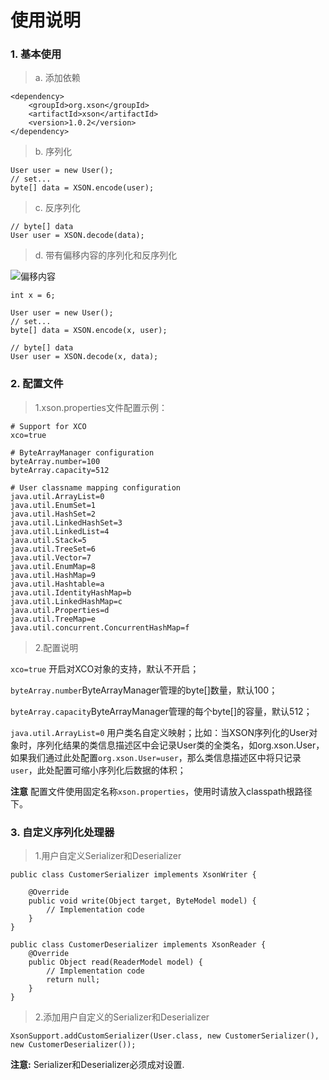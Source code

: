 # 使用说明

### 1. 基本使用

> a. 添加依赖

	<dependency>
		<groupId>org.xson</groupId>
		<artifactId>xson</artifactId>
		<version>1.0.2</version>
	</dependency>

> b. 序列化

	User user = new User();
	// set...
	byte[] data = XSON.encode(user);

> c. 反序列化

	// byte[] data
	User user = XSON.decode(data);


> d. 带有偏移内容的序列化和反序列化

![偏移内容](images/01.png)

	int x = 6;

	User user = new User();
	// set...
	byte[] data = XSON.encode(x, user);

	// byte[] data
	User user = XSON.decode(x, data);


### 2. 配置文件

> 1.xson.properties文件配置示例：

	# Support for XCO
	xco=true

	# ByteArrayManager configuration
	byteArray.number=100
	byteArray.capacity=512
	
	# User classname mapping configuration
	java.util.ArrayList=0
	java.util.EnumSet=1
	java.util.HashSet=2
	java.util.LinkedHashSet=3
	java.util.LinkedList=4
	java.util.Stack=5
	java.util.TreeSet=6
	java.util.Vector=7
	java.util.EnumMap=8
	java.util.HashMap=9
	java.util.Hashtable=a
	java.util.IdentityHashMap=b
	java.util.LinkedHashMap=c
	java.util.Properties=d
	java.util.TreeMap=e
	java.util.concurrent.ConcurrentHashMap=f

> 2.配置说明

`xco=true`	开启对XCO对象的支持，默认不开启；

`byteArray.number`ByteArrayManager管理的byte[]数量，默认100；

`byteArray.capacity`ByteArrayManager管理的每个byte[]的容量，默认512；

`java.util.ArrayList=0` 用户类名自定义映射；比如：当XSON序列化的User对象时，序列化结果的类信息描述区中会记录User类的全类名，如org.xson.User，如果我们通过此处配置`org.xson.User=user`，那么类信息描述区中将只记录`user`，此处配置可缩小序列化后数据的体积；

**注意** 配置文件使用固定名称`xson.properties`，使用时请放入classpath根路径下。

### 3. 自定义序列化处理器

> 1.用户自定义Serializer和Deserializer

	public class CustomerSerializer implements XsonWriter {
	
		@Override
		public void write(Object target, ByteModel model) {
			// Implementation code
		}
	}

	public class CustomerDeserializer implements XsonReader {
		@Override
		public Object read(ReaderModel model) {
			// Implementation code
			return null;
		}
	}

> 2.添加用户自定义的Serializer和Deserializer

	XsonSupport.addCustomSerializer(User.class, new CustomerSerializer(), new CustomerDeserializer());


**注意:** Serializer和Deserializer必须成对设置.

